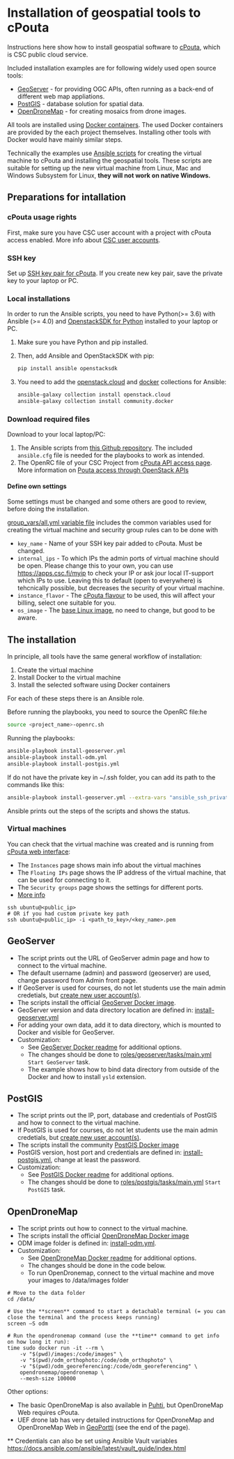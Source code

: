 # Installation of geospatial tools to cPouta

Instructions here show how to install geospatial software to [cPouta](https://docs.csc.fi/cloud/pouta/), which is CSC public cloud service. 

Included installation examples are for following widely used open source tools:
* [GeoServer](https://geoserver.org/) - for providing OGC APIs, often running as a back-end of different web map appliations.
* [PostGIS](https://postgis.net/) - database solution for spatial data.
* [OpenDroneMap](https://www.opendronemap.org/) - for creating mosaics from drone images.

All tools are installed using [Docker containers](https://www.docker.com/). The used Docker containers are provided by the each project themselves. Installing other tools with Docker would have mainly similar steps.

Technically the examples use [Ansible scripts](https://www.ansible.com/) for creating the virtual machine to cPouta and installing the geospatial tools. These scripts are suitable for setting up the new virtual machine from Linux, Mac and Windows Subsystem for Linux, **they will not work on native Windows.**

## Preparations for intallation

### cPouta usage rights
First, make sure you have CSC user account with a project with cPouta access enabled. More info about [CSC user accounts](https://docs.csc.fi/accounts/).

### SSH key 
Set up [SSH key pair for cPouta](https://docs.csc.fi/cloud/pouta/launch-vm-from-web-gui/#setting-up-ssh-keys). If you create new key pair, save the private key to your laptop or PC.

### Local installations
In order to run the Ansible scripts, you need to have Python(>= 3.6) with Ansible (>= 4.0)  and [OpenstackSDK for Python](https://pypi.org/project/openstacksdk/) installed to your laptop or PC. 

1. Make sure you have Python and pip installed.
1. Then, add Ansible and OpenStackSDK with pip:
   
   ```bash
   pip install ansible openstacksdk
   ```
2. You need to add the [openstack.cloud](https://docs.ansible.com/ansible/latest/collections/openstack/cloud/index.html) and [docker](https://docs.ansible.com/ansible/latest/collections/community/docker/index.html) collections for Ansible:
   
   ```bash
   ansible-galaxy collection install openstack.cloud
   ansible-galaxy collection install community.docker
   ```
   
### Download required files 

Download to your local laptop/PC:
1. The Ansible scripts from [this Github repository](https://github.com/csc-training/geocomputing?tab=readme-ov-file#download). The included `ansible.cfg` file is needed for the playbooks to work as intended.
2. The OpenRC file of your CSC Project from [cPouta API access page](https://pouta.csc.fi/dashboard/project/api_access/). More information on [Pouta access through OpenStack APIs](https://docs.csc.fi/cloud/pouta/api-access/)


#### Define own settings

Some settings must be changed and some others are good to review, before doing the installation.

[group_vars/all.yml variable file](group_vars/all.yml) includes the common variables used for creating the virtual machine and security group rules can to be done with

* `key_name` - Name of your SSH key pair added to cPouta. Must be changed.
* `internal_ips` - To which IPs the admin ports of virtual machine should be open. Please change this to your own, you can use https://apps.csc.fi/myip to check your IP or ask jour local IT-support which IPs to use. Leaving this to default (open to everywhere) is tehcnically possible, but decreases the security of your virtual machine.
* `instance_flavor` - The [cPouta flavour](https://docs.csc.fi/cloud/pouta/vm-flavors-and-billing/#cpouta-flavors) to be used, this will affect your billing, select one suitable for you.
* `os_image` - The [base Linux image](https://docs.csc.fi/cloud/pouta/images/), no need to change, but good to be aware.

  
## The installation

In principle, all tools have the same general workflow of installation:
1. Create the virtual machine
2. Install Docker to the virtual machine
3. Install the selected software using Docker containers

For each of these steps there is an Ansible role.

Before running the playbooks, you need to source the OpenRC file:he 

```bash
source <project_name>-openrc.sh
```

Running the playbooks:

```bash
ansible-playbook install-geoserver.yml
ansible-playbook install-odm.yml
ansible-playbook install-postgis.yml
```

If do not have the private key in ~/.ssh folder, you can add its path to the commands like this:
```bash
ansible-playbook install-geoserver.yml --extra-vars "ansible_ssh_private_key_file=<path_to_key>/<key_name>.pem"
```
Ansible prints out the steps of the scripts and shows the status.

### Virtual machines
You can check that the virtual machine was created and is running from [cPouta web interface](https://pouta.csc.fi/):
   * The `Instances` page shows main info about the virtual machines
   * The `Floating IPs` page shows the IP address of the virtual machine, that can be used for connecting to it.
   * The `Security groups` page shows the settings for different ports.
   * [More info](https://docs.csc.fi/cloud/pouta/connecting-to-vm/)
     
```
ssh ubuntu@<public_ip> 
# OR if you had custom private key path
ssh ubuntu@<public_ip> -i <path_to_key>/<key_name>.pem
```
## GeoServer
* The script prints out the URL of GeoServer admin page and how to connect to the virtual machine.
* The default username (admin) and password (geoserver) are used, change password from Admin front page.
* If GeoServer is used for courses, do not let students use the main admin credetials, but [create new user account(s)](https://docs.geoserver.org/latest/en/user/security/webadmin/ugr.html#add-user).
* The scripts install the official [GeoServer Docker image](https://docs.geoserver.org/latest/en/user/installation/docker.html). 
* GeoServer version and data directory location are defined in: [install-geoserver.yml](install-geoserver.yml)
* For adding your own data, add it to data directory, which is mounted to Docker and visible for GeoServer.
* Customization:
   * See [GeoServer Docker readme](https://github.com/geoserver/docker/blob/master/README.md) for additional options.
   * The changes should be done to [roles/geoserver/tasks/main.yml](roles/geoserver/tasks/main.yml) `Start GeoServer` task.
   * The example shows how to bind data directory from outside of the Docker and how to install `ysld` extension.

## PostGIS
* The script prints out the IP, port, database and credentials of PostGIS and how to connect to the virtual machine.
* If PostGIS is used for courses, do not let students use the main admin credetials, but [create new user account(s)](https://www.postgresql.org/docs/16/sql-createuser.html).
* The scripts install the community [PostGIS Docker image](https://postgis.net/documentation/getting_started/install_docker/) 
* PostGIS version, host port and credentials are defined in: [install-postgis.yml](install-postgis.yml), change at least the password.
* Customization:
   * See [PostGIS Docker readme](https://hub.docker.com/r/postgis/postgis/) for additional options.
   * The changes should be done to [roles/postgis/tasks/main.yml](roles/postgis/tasks/main.yml) `Start PostGIS` task.

## OpenDroneMap
* The script prints out how to connect to the virtual machine.
* The scripts install the official [OpenDroneMap Docker image](https://hub.docker.com/r/opendronemap/odm) 
* ODM image folder is defined in: [install-odm.yml](install-odm.yml).
* Customization:
   * See [OpenDroneMap Docker readme](https://hub.docker.com/r/opendronemap/odm) for additional options.
   * The changes should be done in the code below.
   * To run OpenDronemap, connect to the virtual machine and move your images to /data/images folder
```
# Move to the data folder
cd /data/

# Use the **screen** command to start a detachable terminal (= you can close the terminal and the process keeps running)
screen –S odm

# Run the opendronemap command (use the **time** command to get info on how long it run):
time sudo docker run -it --rm \
    -v "$(pwd)/images:/code/images" \
    -v "$(pwd)/odm_orthophoto:/code/odm_orthophoto" \
    -v "$(pwd)/odm_georeferencing:/code/odm_georeferencing" \
    opendronemap/opendronemap \
    --mesh-size 100000
```

Other options: 
* The basic OpenDroneMap is also available in [Puhti](https://docs.csc.fi/apps/opendronemap/), but OpenDroneMap Web requires cPouta. 
* UEF drone lab has very detailed instructions for OpenDroneMap and OpenDroneMap Web in [GeoPortti](https://www.geoportti.fi/tools/instruments/) (see the end of the page).

**
Credentials can also be set using Ansible Vault variables https://docs.ansible.com/ansible/latest/vault_guide/index.html
